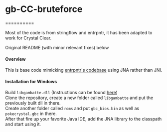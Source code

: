 # gb-CC-bruteforce
==========

Most of the code is from stringflow and entrpntr, it has been adapted to work for Crystal Clear.

Original README (with minor relevant fixes) below

#### Overview

This is base code mimicking [entrpntr's codebase](http://github.com/entrpntr/gb-rta-bruteforce) using JNA rather than JNI. 

#### Installation for Windows

Build `libgambatte.dll` (Instructions can be found [here](https://github.com/pokemon-speedrunning/gambatte-speedrun))  
Clone the repository, create a new folder called `libgambatte` and put the previously built dll in there.  
Create another folder called `roms` and put `gbc_bios.bin` as well as `pokecrystal.gbc` in there.  
After that fire up your favorite Java IDE, add the JNA library to the classpath and start using it.
